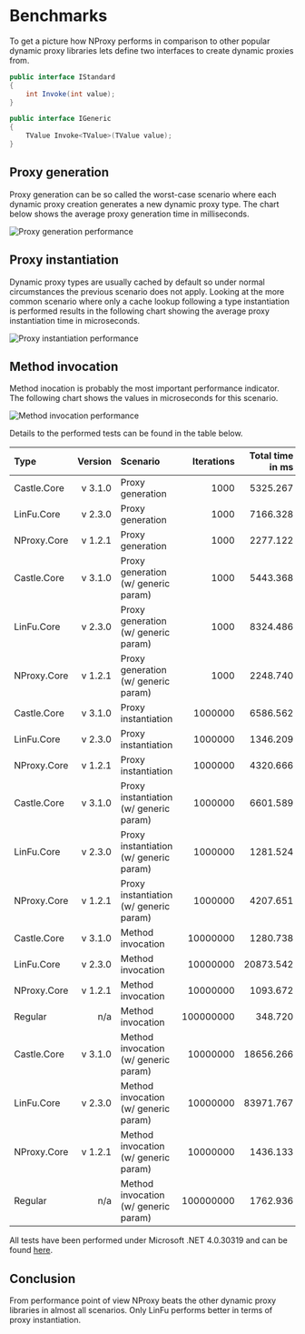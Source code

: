 ﻿# Benchmarks

To get a picture how NProxy performs in comparison to other popular dynamic proxy libraries lets
define two interfaces to create dynamic proxies from.

```csharp
public interface IStandard
{
    int Invoke(int value);
}

public interface IGeneric
{
    TValue Invoke<TValue>(TValue value);
}
```

## Proxy generation

Proxy generation can be so called the worst-case scenario where each dynamic proxy creation
generates a new dynamic proxy type. The chart below shows the average proxy generation time in
milliseconds.

![Proxy generation performance](https://raw.github.com/mtamme/NProxy/master/Documentation/ProxyGeneration.png "Proxy generation performance")

## Proxy instantiation

Dynamic proxy types are usually cached by default so under normal circumstances the previous scenario does not apply.
Looking at the more common scenario where only a cache lookup following a type instantiation is performed results
in the following chart showing the average proxy instantiation time in microseconds.

![Proxy instantiation performance](https://raw.github.com/mtamme/NProxy/master/Documentation/ProxyInstantiation.png "Proxy instantiation performance")

## Method invocation

Method inocation is probably the most important performance indicator. The following chart shows
the values in microseconds for this scenario.

![Method invocation performance](https://raw.github.com/mtamme/NProxy/master/Documentation/MethodInvocation.png "Method invocation performance")

Details to the performed tests can be found in the table below.

| Type      | Version | Scenario                             | Iterations | Total time in ms | Average time in µs |
|:----------|--------:|:-------------------------------------|-----------:|-----------------:|-------------------:|
|Castle.Core|  v 3.1.0|Proxy generation                      |        1000|          5325.267|            5325.267|
|LinFu.Core |  v 2.3.0|Proxy generation                      |        1000|          7166.328|            7166.328|
|NProxy.Core|  v 1.2.1|Proxy generation                      |        1000|          2277.122|            2277.122|
|Castle.Core|  v 3.1.0|Proxy generation (w/ generic param)   |        1000|          5443.368|            5443.368|
|LinFu.Core |  v 2.3.0|Proxy generation (w/ generic param)   |        1000|          8324.486|            8324.486|
|NProxy.Core|  v 1.2.1|Proxy generation (w/ generic param)   |        1000|          2248.740|            2248.740|
|Castle.Core|  v 3.1.0|Proxy instantiation                   |     1000000|          6586.562|               6.587|
|LinFu.Core |  v 2.3.0|Proxy instantiation                   |     1000000|          1346.209|               1.346|
|NProxy.Core|  v 1.2.1|Proxy instantiation                   |     1000000|          4320.666|               4.321|
|Castle.Core|  v 3.1.0|Proxy instantiation (w/ generic param)|     1000000|          6601.589|               6.602|
|LinFu.Core |  v 2.3.0|Proxy instantiation (w/ generic param)|     1000000|          1281.524|               1.282|
|NProxy.Core|  v 1.2.1|Proxy instantiation (w/ generic param)|     1000000|          4207.651|               4.208|
|Castle.Core|  v 3.1.0|Method invocation                     |    10000000|          1280.738|               0.128|
|LinFu.Core |  v 2.3.0|Method invocation                     |    10000000|         20873.542|               2.087|
|NProxy.Core|  v 1.2.1|Method invocation                     |    10000000|          1093.672|               0.109|
|Regular    |      n/a|Method invocation                     |   100000000|           348.720|               0.003|
|Castle.Core|  v 3.1.0|Method invocation (w/ generic param)  |    10000000|         18656.266|               1.866|
|LinFu.Core |  v 2.3.0|Method invocation (w/ generic param)  |    10000000|         83971.767|               8.397|
|NProxy.Core|  v 1.2.1|Method invocation (w/ generic param)  |    10000000|          1436.133|               0.144|
|Regular    |      n/a|Method invocation (w/ generic param)  |   100000000|          1762.936|               0.018|

All tests have been performed under Microsoft .NET 4.0.30319 and can be found [here](https://github.com/mtamme/NProxy/tree/master/Source/Test/NProxy.Core.Benchmark/).

## Conclusion

From performance point of view NProxy beats the other dynamic proxy libraries in almost all scenarios. Only LinFu performs better
in terms of proxy instantiation.
